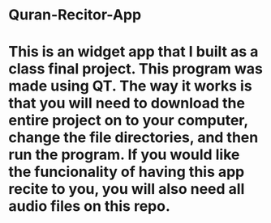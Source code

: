 ﻿# Quran-Recitor-App
 
# This is an widget app that I built as a class final project. This program was made using QT. The way it works is that you will need to download the entire project on to your computer, change the file directories, and then run the program. If you would like the funcionality of having this app recite to you, you will also need all audio files on this repo. 
